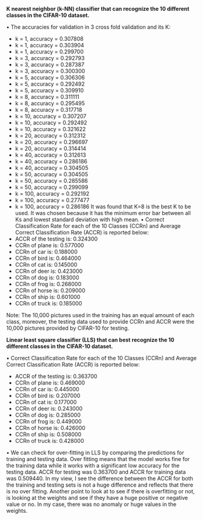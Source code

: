 **K nearest neighbor (k-NN) classifier that can recognize the 10 different classes in the CIFAR-10 dataset.**

•	The accuracies for validation in 3 cross fold validation and its K:
-	k = 1, accuracy = 0.307808
-	k = 1, accuracy = 0.303904
-	k = 1, accuracy = 0.299700
-	k = 3, accuracy = 0.292793
-	k = 3, accuracy = 0.287387
-	k = 3, accuracy = 0.300300
-	k = 5, accuracy = 0.306306
-	k = 5, accuracy = 0.292492
-	k = 5, accuracy = 0.309910
-	k = 8, accuracy = 0.311111
-	k = 8, accuracy = 0.295495
-	k = 8, accuracy = 0.317718
-	k = 10, accuracy = 0.307207
-	k = 10, accuracy = 0.292492
-	k = 10, accuracy = 0.321622
-	k = 20, accuracy = 0.312312
-	k = 20, accuracy = 0.296697
-	k = 20, accuracy = 0.314414
-	k = 40, accuracy = 0.312613
-	k = 40, accuracy = 0.286186
-	k = 40, accuracy = 0.304505
-	k = 50, accuracy = 0.304505
-	k = 50, accuracy = 0.285586
-	k = 50, accuracy = 0.299099
-	k = 100, accuracy = 0.292192
-	k = 100, accuracy = 0.277477
-	k = 100, accuracy = 0.286186
It was found that K=8 is the best K to be used. It was chosen because it has the minimum error bar between all Ks and lowest standard deviation with high mean. 
•	Correct Classification Rate for each of the 10 Classes (CCRn) and Average Correct Classification Rate (ACCR) is reported below: 
-	ACCR of the testing is: 0.324300
-	CCRn of plane is:  0.577000
-	CCRn of car is:  0.188000
-	CCRn of bird is:  0.464000
-	CCRn of cat is:  0.145000
-	CCRn of deer is:  0.423000
-	CCRn of dog is:  0.183000
-	CCRn of frog is:  0.268000
-	CCRn of horse is:  0.209000
-	CCRn of ship is:  0.601000
-	CCRn of truck is:  0.185000

Note: The 10,000 pictures used in the training has an equal amount of each class, moreover, the testing data used to provide CCRn and ACCR were the 10,000 pictures provided by CIFAR-10 for testing.  

**Linear least square classifier (LLS) that can best recognize the 10 different classes in the CIFAR-10 dataset.**

•	Correct Classification Rate for each of the 10 Classes (CCRn) and Average Correct Classification Rate (ACCR) is reported below: 
-	ACCR of the testing is: 0.363700
-	CCRn of plane is:  0.469000
-	CCRn of car is:  0.445000
-	CCRn of bird is:  0.207000
-	CCRn of cat is:  0.177000
-	CCRn of deer is:  0.243000
-	CCRn of dog is:  0.285000
-	CCRn of frog is:  0.449000
-	CCRn of horse is:  0.426000
-	CCRn of ship is:  0.508000
-	CCRn of truck is:  0.428000

•	We can check for over-fitting in LLS by comparing the predictions for training and testing data. Over fitting means that the model works fine for the training data while it works with a significant low accuracy for the testing data. ACCR for testing was 0.363700 and ACCR for training data was 0.509440. In my view, I see the difference between the ACCR for both the training and testing sets is not a huge difference and reflects that there is no over fitting. 
Another point to look at to see if there is overfitting or not, is looking at the weights and see if they have a huge positive or negative value or no. In my case, there was no anomaly or huge values in the weights. 


 
 
